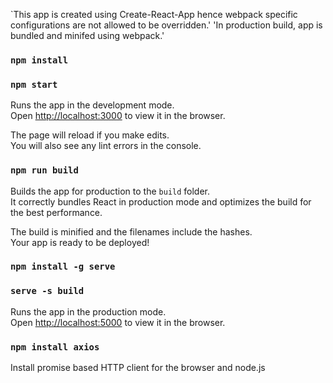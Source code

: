`This app is created using Create-React-App hence webpack specific configurations are not allowed to be overridden.'
'In production build, app is bundled and minifed using webpack.'


### `npm install`

### `npm start`

Runs the app in the development mode.<br />
Open [http://localhost:3000](http://localhost:3000) to view it in the browser.

The page will reload if you make edits.<br />
You will also see any lint errors in the console.

### `npm run build`

Builds the app for production to the `build` folder.<br />
It correctly bundles React in production mode and optimizes the build for the best performance.

The build is minified and the filenames include the hashes.<br />
Your app is ready to be deployed!

### `npm install -g serve`
### `serve -s build`

Runs the app in the production mode.<br />
Open [http://localhost:5000](http://localhost:5000) to view it in the browser.

### `npm install axios`

Install promise based HTTP client for the browser and node.js

